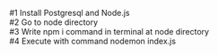 #1 Install Postgresql and Node.js <br/>
#2 Go to node directory <br/>
#3 Write npm i command in terminal at node directory <br/>
#4 Execute with command nodemon index.js <br/>
